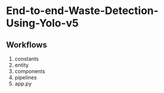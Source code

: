 # End-to-end-Waste-Detection-Using-Yolo-v5


## Workflows

1. constants
2. entity
3. components
4. pipelines
5. app.py



